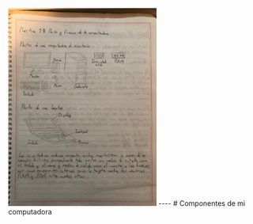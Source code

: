 <img src="https://github.com/gaelcantu66/Informatica/blob/main/images/tarea%201.3.jpg" height="400">
----
# Componentes de mi computadora

